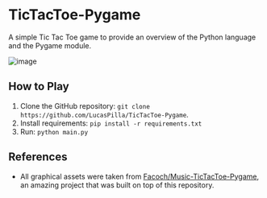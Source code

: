 # TicTacToe-Pygame
A simple Tic Tac Toe game to provide an overview of the Python language and the Pygame module.

![image](https://github.com/user-attachments/assets/2c292520-9d0c-435a-bedb-16e496fc6706)

## How to Play
1. Clone the GitHub repository: `git clone https://github.com/LucasPilla/TicTacToe-Pygame`.
2. Install requirements: `pip install -r requirements.txt`
3. Run: `python main.py`

## References
- All graphical assets were taken from [Facoch/Music-TicTacToe-Pygame](https://github.com/Facoch/Music-TicTacToe-Pygame), an amazing project that was built on top of this repository.
